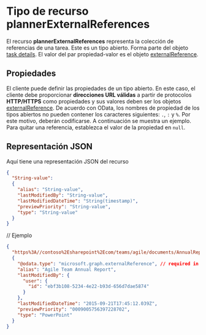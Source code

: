 # Tipo de recurso plannerExternalReferences
<a id="plannerexternalreferences-resource-type" class="xliff"></a>

El recurso **plannerExternalReferences** representa la colección de referencias de una tarea. Este es un tipo abierto. Forma parte del objeto [task details](plannertaskdetails.md). El valor del par propiedad-valor es el objeto [externalReference](plannerexternalreference.md).


## Propiedades
<a id="properties" class="xliff"></a>
El cliente puede definir las propiedades de un tipo abierto. En este caso, el cliente debe proporcionar **direcciones URL válidas** a partir de protocolos **HTTP/HTTPS** como propiedades y sus valores deben ser los objetos [externalReference](plannerexternalreference.md). De acuerdo con OData, los nombres de propiedad de los tipos abiertos no pueden contener los caracteres siguientes: `.`, `:` y `%`. Por este motivo, deberán codificarse. A continuación se muestra un ejemplo. Para quitar una referencia, establezca el valor de la propiedad en `null`.

## Representación JSON
<a id="json-representation" class="xliff"></a>

Aquí tiene una representación JSON del recurso

<!-- {
  "blockType": "resource",
  "optionalProperties": [

  ],
  "@odata.type": "microsoft.graph.plannerExternalReferences"
}-->


```json
{
  "String-value":
  {
    "alias": "String-value",
    "lastModifiedBy": "String-value",
    "lastModifiedDateTime": "String(timestamp)",
    "previewPriority": "String-value",
    "type": "String-value"
  }
}
```

// Ejemplo

```json
{
  "https%3A//contoso%2Esharepoint%2Ecom/teams/agile/documents/AnnualReport%2Epptx":
  {
    "@odata.type": "microsoft.graph.externalReference", // required in PATCH requests to edit the references on a task
    "alias": "Agile Team Annual Report",
    "lastModifiedBy": {
      "user": {
        "id": "ebf3b108-5234-4e22-b93d-656d7dae5874"
      }
    },
    "lastModifiedDateTime": "2015-09-21T17:45:12.039Z",
    "previewPriority": "0009005756397228702",
    "type": "PowerPoint"
  }
}

```

<!-- uuid: 8fcb5dbc-d5aa-4681-8e31-b001d5168d79
2015-10-25 14:57:30 UTC -->
<!-- {
  "type": "#page.annotation",
  "description": "plannerExternalReferences resource",
  "keywords": "",
  "section": "documentation",
  "tocPath": ""
}-->